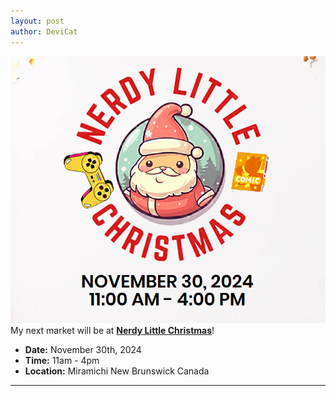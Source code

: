 ```yaml
---
layout: post
author: DeviCat
---
```


![](/img/NerdyLittleChristmas2024.png)
My next market will be at **[Nerdy Little Christmas](https://www.miraconfestivals.ca/)**!
<!--card-->
- **Date:** November 30th, 2024
- **Time:** 11am &#45; 4pm
- **Location:** Miramichi New Brunswick Canada

---
